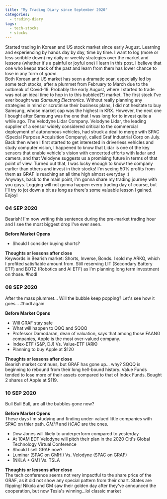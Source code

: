 ```yaml
---
title: "My Trading Diary since September 2020"
categories:
  - trading-diary
tags:
  - tech-stocks
  - stocks
---
```

Started trading in Korean and US stock market since early August. Learning and experiencing by hands day by day, time by time. 
I want to log (more or less scribble down) my daily or weekly strategies over the market and lessons (whether it's a painful or joyful one) I learn in this post.
I believe that one who keeps track of the past and learn from them has lower chance to lose in any form of _game_.  
Both Korean and US market has seen a dramatic soar, especially led by some tech stocks, after a plummet from February to March due to the outbreak of Covid-19.
Probably the early August, where I started to trade was not an ideal time to hop in to this bubbled(?) market.
The first stock I've ever bought was _Samsung Electronics_. 
Without really planning any strategies in mind or scrutinise their business plans, I did not hesitate to buy Samsung, whose market cap was the highest in KRX. 
However, the next one I bought after Samsung was the one that I was long for to invest quite a while ago. The Velodyne Lidar Company.
Velodyne Lidar, the leading supplier of a sensor widely considered critical to the commercial deployment of autonomous vehicles, had struck a deal to merge
with SPAC (Special Purpose Acquisition Company), called Graf Industrial Corp on July. 
Back then when I first started to get interested in driverless vehicles and study computer vision, I happened to know that Lidar is one of the key sensors that enable vehicle's vision with 
concerted efforts with ladar and camera, and that Velodyne suggests us a promising future in terms of that point of view. 
Turned out that, I was lucky enough to know the company earlier than others and invest in their stocks! I'm seeing 50% profits from them as GRAF is reaching an all time high almost everyday :)  
Anyways, back to the main point, I'm gonna share my trading journey with you guys. Logging will not gonna happen every trading day of course, but I'll try to jot down a bit as long as there's some valuable lesson I gained.
Enjoy!

### 04 SEP 2020
Bearish! 
I'm now writing this sentence during the pre-market trading hour and I see the most biggest drop I've ever seen.

**Before Market Opens**  
- Should I consider buying shorts?

**Thoughts or lessons after close**   
Keywords in Bearish market: Shorts, Inverse, Bonds. I sold my ARKQ, which I profited satisfiable amount from. 
Still reserving LIT (Secondary Battery ETF) and BOTZ (Robotics and AI ETF) as I'm planning long term investment on those. #hodl


### 08 SEP 2020
After the mass plummet... Will the bubble keep popping? Let's see how it goes... #hodl again

**Before Market Opens**  
- Will GRAF stay safe
- What will happen to QQQ and SQQQ
- Professor Damodaran, dean of valuation, says that among those FAANG companies, Apple is the most over-valued company.
- Index-ETF (S&P, DJ) Vs. Value-ETF (ARK)
- Planning to buy Apple at $120

**Thoughts or lessons after close**   
Bearish market continues, but GRAF has gone up... why? SQQQ is beginning to rebound from their long hell-bound history.
Value Funds tended to lose more of their assets compared to that of Index Funds. Bought 2 shares of Apple at $119.


### 10 SEP 2020
Bull Bull Bull, are all the bubbles gone now?

**Before Market Opens**  
These days I'm studying and finding under-valued little companies with SPAC on thier path. _GMHI_ and _HCAC_ are the ones.
- Dow Jones will likely to underperform compared to yesterday
- At 10AM EDT Velodyne will pitch their plan in the 2020 Citi's Global Technology Virtual Conference
- Should I sell GRAF now?
- Luminar (SPAC on GMHI) Vs. Velodyne (SPAC on GRAF)
- \[NKLA + GM] Vs. TSLA

**Thoughts or lessons after close**   
The tech conference seems not very impactful to the share price of the GRAF, as it did not show any special pattern from their chart.
States are flipping! Nikola and GM saw their golden day after they've announced the cooperation, but now Tesla's winning...lol classic market

